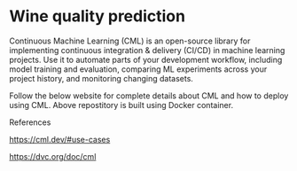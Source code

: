# Wine quality prediction
Continuous Machine Learning (CML) is an open-source library for implementing continuous integration & delivery (CI/CD) in machine learning projects. Use it to automate parts of your development workflow, including model training and evaluation, comparing ML experiments across your project history, and monitoring changing datasets.

Follow the below website for complete details about CML and how to deploy using CML.
Above repostitory is built using Docker container.



References

https://cml.dev/#use-cases

https://dvc.org/doc/cml
